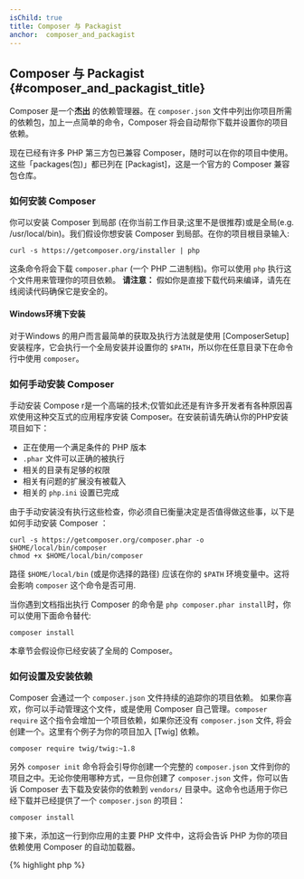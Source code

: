 ```yaml
---
isChild: true
title: Composer 与 Packagist
anchor:  composer_and_packagist
---
```


## Composer 与 Packagist {#composer_and_packagist_title}

Composer 是一个**杰出** 的依赖管理器。在 `composer.json` 文件中列出你项目所需的依赖包，加上一点简单的命令，Composer 将会自动帮你下载并设置你的项目依赖。

现在已经有许多 PHP 第三方包已兼容 Composer，随时可以在你的项目中使用。这些「packages(包)」都已列在 [Packagist]，这是一个官方的 Composer 兼容包仓库。

### 如何安装 Composer

你可以安装 Composer 到局部 (在你当前工作目录;这里不是很推荐)或是全局(e.g. /usr/local/bin)。我们假设你想安装 Composer 到局部。在你的项目根目录输入:

    curl -s https://getcomposer.org/installer | php

这条命令将会下载 `composer.phar` (一个 PHP 二进制档)。你可以使用 `php` 执行这个文件用来管理你的项目依赖。
**请注意：** 假如你是直接下载代码来编译，请先在线阅读代码确保它是安全的。

#### Windows环境下安装

对于Windows 的用户而言最简单的获取及执行方法就是使用 [ComposerSetup] 安装程序，它会执行一个全局安装并设置你的 `$PATH`，所以你在任意目录下在命令行中使用 `composer`。

### 如何手动安装 Composer

手动安装 Compose r是一个高端的技术;仅管如此还是有许多开发者有各种原因喜欢使用这种交互式的应用程序安装 Composer。在安装前请先确认你的PHP安装项目如下：

- 正在使用一个满足条件的 PHP 版本
- `.phar` 文件可以正确的被执行
- 相关的目录有足够的权限
- 相关有问题的扩展没有被载入
- 相关的 `php.ini` 设置已完成

由于手动安装没有执行这些检查，你必须自已衡量决定是否值得做这些事，以下是如何手动安装 Composer ：

    curl -s https://getcomposer.org/composer.phar -o $HOME/local/bin/composer
    chmod +x $HOME/local/bin/composer

路径 `$HOME/local/bin` (或是你选择的路径) 应该在你的 `$PATH` 环境变量中。这将会影响 `composer` 这个命令是否可用.

当你遇到文档指出执行 Composer 的命令是 `php composer.phar install`时，你可以使用下面命令替代:

    composer install

本章节会假设你已经安装了全局的 Composer。

### 如何设置及安装依赖

Composer 会通过一个 `composer.json` 文件持续的追踪你的项目依赖。 如果你喜欢，你可以手动管理这个文件，或是使用 Composer 自己管理。`composer require` 这个指令会增加一个项目依赖，如果你还没有 `composer.json` 文件, 将会创建一个。这里有个例子为你的项目加入 [Twig] 依赖。

    composer require twig/twig:~1.8

另外 `composer init` 命令将会引导你创建一个完整的 `composer.json` 文件到你的项目之中。无论你使用哪种方式，一旦你创建了 `composer.json` 文件，你可以告诉 Composer 去下载及安装你的依赖到 `vendors/` 目录中。这命令也适用于你已经下载并已经提供了一个 `composer.json` 的项目：

    composer install

接下来，添加这一行到你应用的主要 PHP 文件中，这将会告诉 PHP 为你的项目依赖使用 Composer 的自动加载器。

{% highlight php %}
<?php
require 'vendor/autoload.php';
{% endhighlight %}

现在你可以使用你项目中的依赖，且它们会在需要时自动完成加载。

### 更新你的依赖

Composer 会建立一个 `composer.lock` 文件，在你第一次执行 `php composer.phar install` 时，存放下载的每个依赖包精确的版本编号。假如你要分享你的项目给其他开发者，并且 `composer.lock` 文件也在你分享的文件之中的话。 当他们执行 `php composer.phar install` 这个命令时，他们将会得到与你一样的依赖版本。 当你要更新你的依赖时请执行 `php composer.phar update`。

当你需要灵活的定义你所需要的依赖版本时，这是最有用。 举例来说需要一个版本为 ~1.8 时，意味着 “任何大于 1.8.0 ，但小于 2.0.x-dev 的版本”。你也可以使用通配符 `*` 在 `1.8.*` 之中。现在Composer在`composer update` 时将升级你的所有依赖到你限制的最新版本。

### 更新通知

要接收关于新版本的更新通知。你可以注册 [VersionEye]，这个 web 服务可以监控你的 Github 及 BitBucket 帐号中的 `composer.json` 文件，并且当包有新更新时会发送邮件给你。

### 检查你的依赖安全问题

[Security Advisories Checker] 是一个 web 服务和一个命令行工具，二者都会仔细检查你的 `composer.lock` 文件，并且告诉你任何你需要更新的依赖。

### 处理 Composer 全局依赖

Composer 也可以处理全局依赖和他们的二进制文件。用法很直接，你所要做的就是在命令前加上`global`前缀。如果你想安装 PHPUnit 并使它全局可用，你可以运行下面的命令：

{% highlight console %}
composer global require phpunit/phpunit
{% endhighlight %}

这将会创建一个 `~/.composer` 目录存放全局依赖，要让已安装依赖的二进制命令随处可用，你需要添加 `~/.composer/vendor/bin` 目录到你的 `$PATH` 变量。

* [其他学习 Composer 相关资源][Learn about Composer]

[Packagist]: http://packagist.org/
[Twig]: http://twig.sensiolabs.org
[VersionEye]: https://www.versioneye.com/
[Security Advisories Checker]: https://security.sensiolabs.org/
[Learn about Composer]: http://getcomposer.org/doc/00-intro.md
[ComposerSetup]: https://getcomposer.org/Composer-Setup.exe
